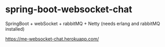 # spring-boot-websocket-chat
SpringBoot + webSocket + rabbitMQ + Netty   (needs erlang and rabbitMQ installed)

https://me-websocket-chat.herokuapp.com/
